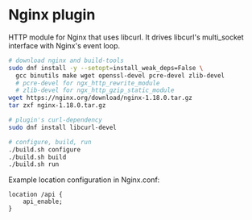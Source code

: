 # Nginx plugin

HTTP module for Nginx that uses libcurl.
It drives libcurl's multi_socket interface with Nginx's event loop.


```sh
# download nginx and build-tools
sudo dnf install -y --setopt=install_weak_deps=False \
  gcc binutils make wget openssl-devel pcre-devel zlib-devel
  # pcre-devel for ngx_http_rewrite_module
  # zlib-devel for ngx_http_gzip_static_module
wget https://nginx.org/download/nginx-1.18.0.tar.gz
tar zxf nginx-1.18.0.tar.gz

# plugin's curl-dependency
sudo dnf install libcurl-devel
```

```sh
# configure, build, run
./build.sh configure
./build.sh build
./build.sh run
```

Example location configuration in Nginx.conf:

```
location /api {
    api_enable;
}
```
